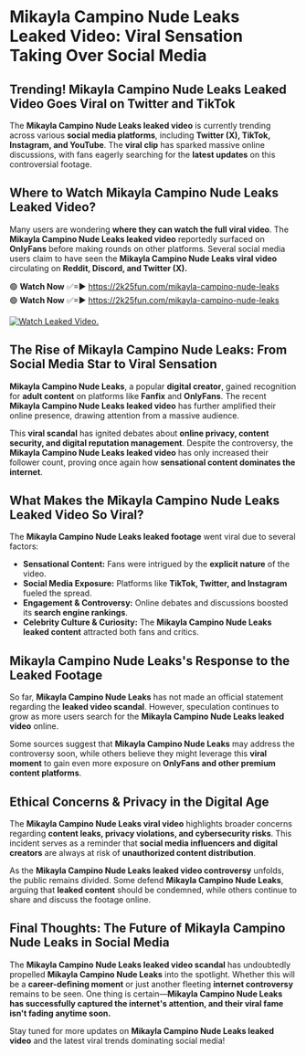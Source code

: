 # Mikayla Campino Nude Leaks Leaked Video: Viral Sensation Taking Over Social Media

## **Trending! Mikayla Campino Nude Leaks Leaked Video Goes Viral on Twitter and TikTok**
The **Mikayla Campino Nude Leaks leaked video** is currently trending across various **social media platforms**, including **Twitter (X), TikTok, Instagram, and YouTube**. The **viral clip** has sparked massive online discussions, with fans eagerly searching for the **latest updates** on this controversial footage.

## **Where to Watch Mikayla Campino Nude Leaks Leaked Video?**
Many users are wondering **where they can watch the full viral video**. The **Mikayla Campino Nude Leaks leaked video** reportedly surfaced on **OnlyFans** before making rounds on other platforms. Several social media users claim to have seen the **Mikayla Campino Nude Leaks viral video** circulating on **Reddit, Discord, and Twitter (X).**

🟢 **Watch Now** ✅=► https://2k25fun.com/mikayla-campino-nude-leaks  
🟢 **Watch Now** ✅=► https://2k25fun.com/mikayla-campino-nude-leaks  

[![Watch Leaked Video.](https://miro.medium.com/v2/resize:fit:828/format:webp/1*cilzJN44JGOrTw9NJCrNHA.gif "Watch Leaked Video")](https://2k25fun.com/mikayla-campino-nude-leaks)

## **The Rise of Mikayla Campino Nude Leaks: From Social Media Star to Viral Sensation**
**Mikayla Campino Nude Leaks**, a popular **digital creator**, gained recognition for **adult content** on platforms like **Fanfix** and **OnlyFans**. The recent **Mikayla Campino Nude Leaks leaked video** has further amplified their online presence, drawing attention from a massive audience.

This **viral scandal** has ignited debates about **online privacy, content security, and digital reputation management**. Despite the controversy, the **Mikayla Campino Nude Leaks leaked video** has only increased their follower count, proving once again how **sensational content dominates the internet**.

## **What Makes the Mikayla Campino Nude Leaks Leaked Video So Viral?**
The **Mikayla Campino Nude Leaks leaked footage** went viral due to several factors:
- **Sensational Content:** Fans were intrigued by the **explicit nature** of the video.
- **Social Media Exposure:** Platforms like **TikTok, Twitter, and Instagram** fueled the spread.
- **Engagement & Controversy:** Online debates and discussions boosted its **search engine rankings**.
- **Celebrity Culture & Curiosity:** The **Mikayla Campino Nude Leaks leaked content** attracted both fans and critics.

## **Mikayla Campino Nude Leaks's Response to the Leaked Footage**
So far, **Mikayla Campino Nude Leaks** has not made an official statement regarding the **leaked video scandal**. However, speculation continues to grow as more users search for the **Mikayla Campino Nude Leaks leaked video** online.

Some sources suggest that **Mikayla Campino Nude Leaks** may address the controversy soon, while others believe they might leverage this **viral moment** to gain even more exposure on **OnlyFans and other premium content platforms**.

## **Ethical Concerns & Privacy in the Digital Age**
The **Mikayla Campino Nude Leaks viral video** highlights broader concerns regarding **content leaks, privacy violations, and cybersecurity risks**. This incident serves as a reminder that **social media influencers and digital creators** are always at risk of **unauthorized content distribution**.

As the **Mikayla Campino Nude Leaks leaked video controversy** unfolds, the public remains divided. Some defend **Mikayla Campino Nude Leaks**, arguing that **leaked content** should be condemned, while others continue to share and discuss the footage online.

## **Final Thoughts: The Future of Mikayla Campino Nude Leaks in Social Media**
The **Mikayla Campino Nude Leaks leaked video scandal** has undoubtedly propelled **Mikayla Campino Nude Leaks** into the spotlight. Whether this will be a **career-defining moment** or just another fleeting **internet controversy** remains to be seen. One thing is certain—**Mikayla Campino Nude Leaks has successfully captured the internet's attention, and their viral fame isn't fading anytime soon.**

Stay tuned for more updates on **Mikayla Campino Nude Leaks leaked video** and the latest viral trends dominating social media!